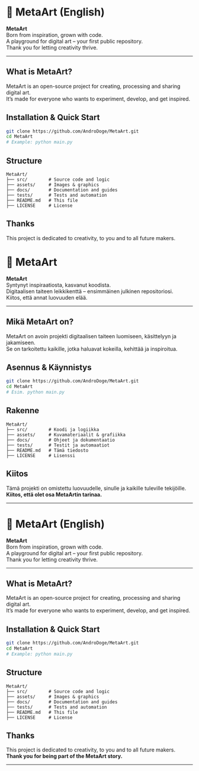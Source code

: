 # 🎨 MetaArt (English)

**MetaArt**  
Born from inspiration, grown with code.  
A playground for digital art – your first public repository.  
Thank you for letting creativity thrive.

---

## What is MetaArt?

MetaArt is an open-source project for creating, processing and sharing digital art.  
It’s made for everyone who wants to experiment, develop, and get inspired.

## Installation & Quick Start

```bash
git clone https://github.com/AndroDoge/MetaArt.git
cd MetaArt
# Example: python main.py
```

## Structure

```
MetaArt/
├── src/        # Source code and logic
├── assets/     # Images & graphics
├── docs/       # Documentation and guides
├── tests/      # Tests and automation
├── README.md   # This file
├── LICENSE     # License
```

## Thanks

This project is dedicated to creativity, to you and to all future makers.  

# 🎨 MetaArt

**MetaArt**  
Syntynyt inspiraatiosta, kasvanut koodista.  
Digitaalisen taiteen leikkikenttä – ensimmäinen julkinen repositoriosi.  
Kiitos, että annat luovuuden elää.

---

## Mikä MetaArt on?

MetaArt on avoin projekti digitaalisen taiteen luomiseen, käsittelyyn ja jakamiseen.  
Se on tarkoitettu kaikille, jotka haluavat kokeilla, kehittää ja inspiroitua.

## Asennus & Käynnistys

```bash
git clone https://github.com/AndroDoge/MetaArt.git
cd MetaArt
# Esim. python main.py
```

## Rakenne

```
MetaArt/
├── src/        # Koodi ja logiikka
├── assets/     # Kuvamateriaalit & grafiikka
├── docs/       # Ohjeet ja dokumentaatio
├── tests/      # Testit ja automaatiot
├── README.md   # Tämä tiedosto
├── LICENSE     # Lisenssi
```

## Kiitos

Tämä projekti on omistettu luovuudelle, sinulle ja kaikille tuleville tekijöille.  
**Kiitos, että olet osa MetaArtin tarinaa.**

---

# 🎨 MetaArt (English)

**MetaArt**  
Born from inspiration, grown with code.  
A playground for digital art – your first public repository.  
Thank you for letting creativity thrive.

---

## What is MetaArt?

MetaArt is an open-source project for creating, processing and sharing digital art.  
It’s made for everyone who wants to experiment, develop, and get inspired.

## Installation & Quick Start

```bash
git clone https://github.com/AndroDoge/MetaArt.git
cd MetaArt
# Example: python main.py
```

## Structure

```
MetaArt/
├── src/        # Source code and logic
├── assets/     # Images & graphics
├── docs/       # Documentation and guides
├── tests/      # Tests and automation
├── README.md   # This file
├── LICENSE     # License
```

## Thanks

This project is dedicated to creativity, to you and to all future makers.  
**Thank you for being part of the MetaArt story.**

---
